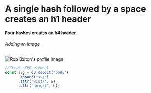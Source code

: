 # A single hash followed by a space creates an h1 header
#### Four hashes creates an h4 header
###### Adding an image
![Rob Bolton's profile image](https://riveko.nz/images/profile_photo_nobg.png)
```javascript
//Create SVG element
const svg = d3.select("body")
      .append("svg")
      .attr("width", w)
      .attr("height", h);
```
